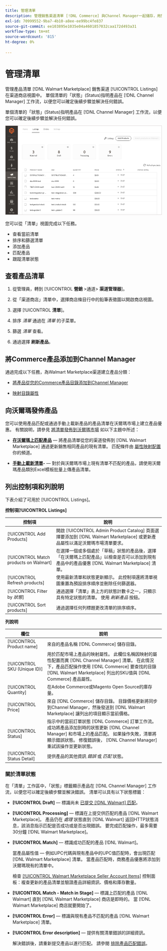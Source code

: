 ```yaml
---
title: 管理清單
description: 管理銷售渠道清單 [!DNL Commerce] 與Channel Manager一起儲存，用於Adobe Commerce和Magento Open Source。
exl-id: 70999552-9ba7-4b10-a8ee-ee99bc4fe837
source-git-commit: ee103895e1035e04a4601857032caa172d493a31
workflow-type: tm+mt
source-wordcount: '815'
ht-degree: 0%

---
```


# 管理清單

管理產品清單 [!DNL Walmart Marketplace] 銷售渠道 [!UICONTROL Listings] 在渠道商店視圖中。 單個清單的「狀態」(Status)指明產品在 [!DNL Channel Manager] 工作流，以便您可以確定後續步驟並解決任何錯誤。

單個清單的「狀態」(Status)指明產品在 [!DNL Channel Manager] 工作流，以便您可以確定後續步驟並解決任何錯誤。

![連接的銷售渠道的清單頁面](assets/product-listing-landing.png)

您可以從「清單」視圖完成以下任務。

* 查看當前清單
* 排序和篩選清單
* 添加產品
* 匹配產品
* 跟蹤清單狀態

## 查看產品清單

1. 從管理員，轉到 [!UICONTROL **營銷** >通道> **渠道管理器**]。

1. 從「渠道商店」清單中，選擇商店條目行中的鉛筆表徵圖以開啟商店視圖。

1. 選擇 [!UICONTROL **清單**]。

1. 排序 *清單* 通過在 *清單* 的子菜單。

1. 篩選 *清單* 查看。

1. 通過選擇 **刷新產品**。

## 將Commerce產品添加到Channel Manager

通過完成以下任務，為Walmart Marketplace渠道建立產品分類：

* [將產品從您的Commerce產品目錄添加到Channel Manager](add-products-to-channel-store.md)

* [映射目錄屬性](map-catalog-attributes.md#configure-product-attribute-settings)

## 向沃爾瑪發佈產品

您可以使用產品匹配或通過手動上載新產品的產品清單在沃爾瑪市場上建立產品優惠。 有關說明，請參見 [將清單發佈到沃爾瑪市場](publish-listings-to-marketplace.md) 如以下主題中所述：

* **[在沃爾瑪上匹配產品](publish-listings-to-marketplace.md)** — 將產品清單從您的渠道發佈到 [!DNL Walmart Marketplace] 通過更新銷售相同產品的現有清單。 匹配條件由 [屬性映射配置](map-catalog-attributes.md) 你的頻道。

* **[手動上載新清單](publish-listings-to-marketplace.md#upload-new-product-listings)-** — 對於與沃爾瑪市場上現有清單不匹配的產品，請使用沃爾瑪產品類別Excel模板批量上傳產品清單。

## 列出控制項和列說明

下表介紹了可用於 [!UICONTROL Listings]。

**控制項[!UICONTROL Listings]**

| **控制項** | **說明** |
|----------------------------------------|--------------------------------------------------------------------------------------------------------------------------------------------------------------------------------------------------------------|
| [!UICONTROL Add Products] | 開啟 [!UICONTROL Admin Product Catalog] 頁面選擇要添加到 [!DNL Walmart Marketplace] 或更新產品屬性以滿足沃爾瑪市場清單要求。 |
| [!UICONTROL Match products on Walmart] | 在選擇一個或多個處於「草稿」狀態的產品後，選擇「在沃爾瑪上匹配產品」以檢查是否可以添加到現有產品中的產品優惠 [!DNL Walmart Marketplace] 清單。 |
| [!UICONTROL Refresh products] | 使用最新清單和狀態更新顯示。 此控制項還將清單視圖重置為預設排序順序並刪除任何篩選器。 |
| [!UICONTROL Filter by *狀態*] | 通過選擇「清單」表上方的狀態計數卡之一，只顯示具有特定狀態的清單。 使用 *刷新產品* 按鈕。 |
| [!UICONTROL Sort products] | 通過選擇任何列標題更改清單的排序順序。 |


**列說明**

| **欄位** | **說明** |
|------------------------------|-----------------------------------------------------------------------------------------------------------------------------------------------------------------------------------------------------------------------------------------------------------------------------------------------------------------------------------------------------------------------------------------------------------------------|
| [!UICONTROL Product name] | 來自的產品名稱 [!DNL Commerce] 儲存目錄。 |
| [!UICONTROL SKU (Unique ID)] | 用於匹配市場上產品的映射屬性。 此欄位名稱因映射的屬性配置而異 [!DNL Channel Manager] 清單。 在此情況下，產品匹配操作使用 [!DNL Commerce] 要查找的目錄 [!DNL Walmart Marketplace]  列出的SKU值與 [!DNL Commerce] 產品屬性。 |
| [!UICONTROL  Quantity] | 在Adobe Commerce或Magento Open Source的庫存量。 |
| [!UICONTROL Price] | 來自 [!DNL Commerce] 儲存目錄。 目錄價格更新將同步到Channel Manager，然後發送到 [!DNL Walmart Marketplace]  讓列出的項目顯示當前價格。 |
| [!UICONTROL Status] | 指示中的當前訂單狀態 [!DNL Commerce] 訂單工作流。 成功將產品添加到時的狀態更新 [!DNL Channel Manager] 和市場上的產品匹配。 如果操作失敗，清單將顯示錯誤狀態。 修復錯誤後， [!DNL Channel Manager] 重試該操作並更新狀態。 |
| [!UICONTROL Status Detail] | 提供產品的其他資訊 *錯誤* 或 *匹配* 狀態。 |

### 關於清單狀態

在「清單」工作區中，「狀態」標籤顯示產品在 [!DNL Channel Manager] 工作流，以便您可以確定後續步驟並解決錯誤。 清單可以具有以下狀態標籤：

* **[!UICONTROL Draft]** — 標識尚未 [已提交 [!DNL Walmart] 匹配](publish-listings-to-marketplace.md#match-products)。

* **[!UICONTROL Processing]** — 標識在上提交供匹配的產品 [!DNL Walmart Marketplace]。 產品仍在 *處理* 狀態直到 [!DNL Walmart] 返回HTTP狀態消息，該消息指示匹配是否成功或是否出現錯誤。 要完成匹配操作，最多需要30分鐘 [!DNL Walmart Marketplace]。

* **[!UICONTROL Match]** — 標識成功匹配的產品 [!DNL Walmart]。

   當產品屬性值 — 例如UPC代碼與現有產品中的UPC值匹配時，會出現匹配[!DNL Walmart Marketplace] 清單。 當產品匹配時，商務產品優惠將添加到沃爾瑪現有的清單中。

   檢查 [[!UICONTROL Walmart Marketplace Seller Account Items]](https://seller.walmart.com/items-and-inventory/manage-items) 控制面板：複查更新的產品清單並驗證產品詳細資訊、價格和庫存數量。

* **[!UICONTROL Match - Match in Stage]** — 標識上匹配的產品 [!DNL Walmart] 直到 [!DNL Walmart Marketplace] 商店是即時的。 當 [!DNL Walmart Marketplace] 商店就要開始了。

* **[!UICONTROL Error]** — 標識與現有產品不匹配的產品 [!DNL Walmart Marketplace] 清單。

* **[!UICONTROL Error description]** — 提供有關清單錯誤的詳細資訊。

   解決錯誤後，請重新提交產品以進行匹配。 請參閱 [排除產品匹配錯誤](publish-listings-to-marketplace.md#troubleshoot-product-match-errors)。

